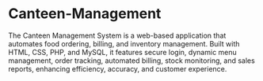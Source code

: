 # Canteen-Management
The Canteen Management System is a web-based application that automates food ordering, billing, and inventory management. Built with HTML, CSS, PHP, and MySQL, it features secure login, dynamic menu management, order tracking, automated billing, stock monitoring, and sales reports, enhancing efficiency, accuracy, and customer experience. 

